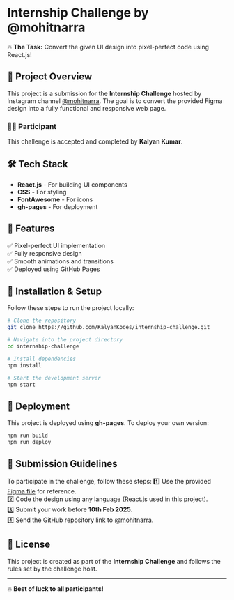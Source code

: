 # Internship Challenge by @mohitnarra

🔥 **The Task:** Convert the given UI design into pixel-perfect code using React.js!

## 🚀 Project Overview
This project is a submission for the **Internship Challenge** hosted by Instagram channel [@mohitnarra](https://www.instagram.com/mohitnarra/). The goal is to convert the provided Figma design into a fully functional and responsive web page.

### 👨‍💻 Participant
This challenge is accepted and completed by **Kalyan Kumar**.

## 🛠 Tech Stack
- **React.js** - For building UI components
- **CSS** - For styling
- **FontAwesome** - For icons
- **gh-pages** - For deployment

## 📜 Features
✅ Pixel-perfect UI implementation  
✅ Fully responsive design  
✅ Smooth animations and transitions  
✅ Deployed using GitHub Pages

## 🔧 Installation & Setup
Follow these steps to run the project locally:

```sh
# Clone the repository
git clone https://github.com/KalyanKodes/internship-challenge.git

# Navigate into the project directory
cd internship-challenge

# Install dependencies
npm install

# Start the development server
npm start
```

## 🚀 Deployment
This project is deployed using **gh-pages**. To deploy your own version:

```sh
npm run build
npm run deploy
```

## 📩 Submission Guidelines
To participate in the challenge, follow these steps:
1️⃣ Use the provided [Figma file](https://tinyurl.com/34nhjxm9) for reference.  
2️⃣ Code the design using any language (React.js used in this project).  
3️⃣ Submit your work before **10th Feb 2025**.  
4️⃣ Send the GitHub repository link to [@mohitnarra](https://www.instagram.com/mohitnarra/).

## 📄 License
This project is created as part of the **Internship Challenge** and follows the rules set by the challenge host.

---

🔥 **Best of luck to all participants!**
